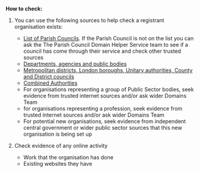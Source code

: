 **How to check:**

1. You can use the following sources to help check a registrant organisation exists:
    * [List of Parish Councils](https://www.planning.data.gov.uk/entity/?dataset=parish). If the Parish Council is not on the list you can ask the The Parish Council Domain Helper Service team to see if a council has come through their service and check other trusted sources
    * [Departments, agencies and public bodies](https://www.gov.uk/government/organisations)
    * [Metropolitan districts, London boroughs, Unitary authorities, County and District councils ](https://assets.publishing.service.gov.uk/media/6401d6a6d3bf7f25f813fc3a/List_of_councils_in_England_2023.pdf)
    * [Combined Authorities](https://www.local.gov.uk/topics/devolution/devolution-online-hub/devolution-explained/combined-authorities#:~:text=A%20combined%20authority%20(CA)%20is,or%20even%20a%20joint%20committee)
    * For organisations representing a group of Public Sector bodies, seek evidence from trusted internet sources and/or ask wider Domains Team
    * for organisations representing a profession, seek evidence from trusted internet sources and/or ask wider Domains Team
    * For potential new organisations, seek evidence from independent central government or wider public sector sources that this new organisation is being set up

2. Check evidence of any online activity
    * Work that the organisation has done
    * Existing websites they have
